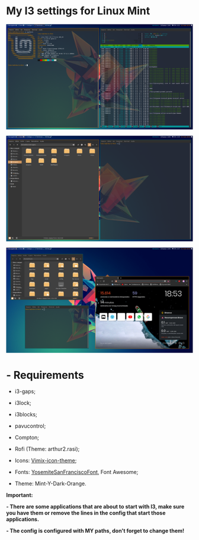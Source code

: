 # My I3 settings for Linux Mint

![](Screenshots/WMAtualTerminais.png)

![](Screenshots/WMAtualNemo.png)

![](Screenshots/WMAtualNavegador.png)

# - Requirements
  - i3-gaps;
  - i3lock;
  - i3blocks;
  - pavucontrol;
  - Compton;
  - Rofi (Theme: arthur2.rasi);
  
  - Icons: [Vimix-icon-theme](https://www.gnome-look.org/s/Gnome/p/1273372);
  - Fonts: [YosemiteSanFranciscoFont](https://github.com/supermarin/YosemiteSanFranciscoFont), Font Awesome;
  - Theme: Mint-Y-Dark-Orange.
 
 
**Important:**

  **- There are some applications that are about to start with I3, make sure you have them or remove the lines in the config that start those applications.**
  
  **- The config is configured with MY paths, don't forget to change them!**
